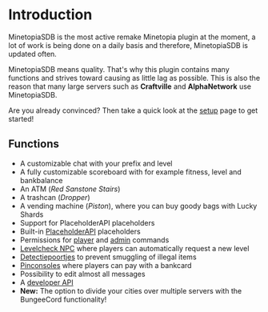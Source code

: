 # Introduction 

MinetopiaSDB is the most active remake Minetopia plugin at the moment, a lot of work is being done on a daily basis and therefore, MinetopiaSDB is updated often.

MinetopiaSDB means quality. That's why this plugin contains many functions and strives toward causing as little lag as possible. This is also the reason that many large servers such as **Craftville** and **AlphaNetwork** use MinetopiaSDB.

Are you already convinced? Then take a quick look at the [setup](setup.md) page to get started!

## Functions

* A customizable chat with your prefix and level
* A fully customizable scoreboard with for example fitness, level and bankbalance
* An ATM (_Red Sanstone Stairs_)
* A trashcan (_Dropper_)
* A vending machine (_Piston_), where you can buy goody bags with Lucky Shards
* Support for PlaceholderAPI placeholders
* Built-in [PlaceholderAPI](placeholders/placeholderapi.md) placeholders
* Permissions for [player](commands/player.md) and [admin](commands/admin.md) commands
* [Levelcheck NPC](tutorials/levelchecknpc.md) where players can automatically request a new level
* [Detectiepoortjes](tutorials/detectiongate.md) to prevent smuggling of illegal items
* [Pinconsoles](commands/banking.md#how-do-i-use-pinconsoles) where players can pay with a bankcard
* Possibility to edit almost all messages
* A [developer API](https://docs.minetopiasdb.nl)
* **New:** The option to divide your cities over multiple servers with the BungeeCord functionality!

